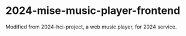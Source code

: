 # 2024-mise-music-player-frontend
Modified from 2024-hci-project, a web music player, for 2024 service.
